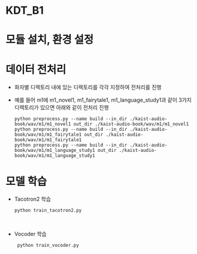 # KDT_B1


# 모듈 설치, 환경 설정


# 데이터 전처리
- 화자별 디렉토리 내에 있는 디렉토리를 각각 지정하여 전처리를 진행
- 예를 들어 m1에 m1_novel1, m1_fairytale1, m1_language_study1과 같이 3가지 디렉토리가 있으면 아래와 같이 전처리 진행

  ` python preprocess.py --name build --in_dir ./kaist-audio-book/wav/m1/m1_novel1 out_dir ./kaist-audio-book/wav/m1/m1_novel1 ` <br>
  ` python preprocess.py --name build --in_dir ./kaist-audio-book/wav/m1/m1_fairytale1 out_dir ./kaist-audio-book/wav/m1/m1_fairytale1 ` <br>
  ` python preprocess.py --name build --in_dir ./kaist-audio-book/wav/m1/m1_language_study1 out_dir ./kaist-audio-book/wav/m1/m1_language_study1 `

# 모델 학습
- Tacotron2 학습

  ` python train_tacotron2.py `<br>
<br>

- Vocoder 학습

  ` python train_vocoder.py`

